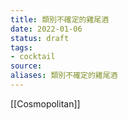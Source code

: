 ```yaml
---
title: 類別不確定的雞尾酒
date: 2022-01-06
status: draft
tags: 
- cocktail
source: 
aliases: 類別不確定的雞尾酒
---
```


[[Cosmopolitan]]